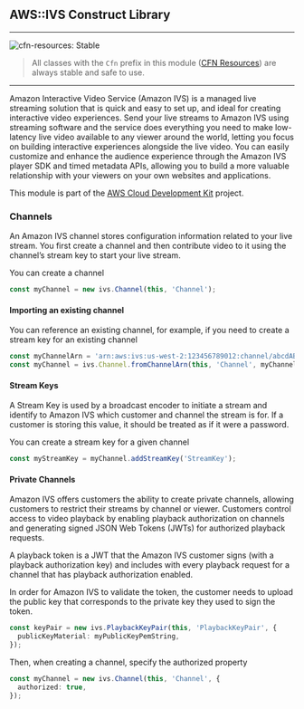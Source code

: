 ## AWS::IVS Construct Library
<!--BEGIN STABILITY BANNER-->
---

![cfn-resources: Stable](https://img.shields.io/badge/cfn--resources-stable-success.svg?style=for-the-badge)

> All classes with the `Cfn` prefix in this module ([CFN Resources](https://docs.aws.amazon.com/cdk/latest/guide/constructs.html#constructs_lib)) are always stable and safe to use.

---
<!--END STABILITY BANNER-->

Amazon Interactive Video Service (Amazon IVS) is a managed live streaming
solution that is quick and easy to set up, and ideal for creating interactive
video experiences. Send your live streams to Amazon IVS using streaming software
and the service does everything you need to make low-latency live video
available to any viewer around the world, letting you focus on building
interactive experiences alongside the live video. You can easily customize and
enhance the audience experience through the Amazon IVS player SDK and timed
metadata APIs, allowing you to build a more valuable relationship with your
viewers on your own websites and applications.

This module is part of the [AWS Cloud Development Kit](https://github.com/aws/aws-cdk) project.

### Channels

An Amazon IVS channel stores configuration information related to your live
stream. You first create a channel and then contribute video to it using the
channel’s stream key to start your live stream.

You can create a channel

```ts
const myChannel = new ivs.Channel(this, 'Channel');
```

#### Importing an existing channel
You can reference an existing channel, for example, if you need to create a
stream key for an existing channel

```ts
const myChannelArn = 'arn:aws:ivs:us-west-2:123456789012:channel/abcdABCDefgh';
const myChannel = ivs.Channel.fromChannelArn(this, 'Channel', myChannelArn);
```

#### Stream Keys
A Stream Key is used by a broadcast encoder to initiate a stream and identify
to Amazon IVS which customer and channel the stream is for. If a customer is
storing this value, it should be treated as if it were a password.

You can create a stream key for a given channel

```ts
const myStreamKey = myChannel.addStreamKey('StreamKey');
```

#### Private Channels

Amazon IVS offers customers the ability to create private channels, allowing
customers to restrict their streams by channel or viewer. Customers control
access to video playback by enabling playback authorization on channels and
generating signed JSON Web Tokens (JWTs) for authorized playback requests.

A playback token is a JWT that the Amazon IVS customer signs (with a playback
authorization key) and includes with every playback request for a channel that
has playback authorization enabled.

In order for Amazon IVS to validate the token, the customer needs to upload
the public key that corresponds to the private key they used to sign the token.

```ts
const keyPair = new ivs.PlaybackKeyPair(this, 'PlaybackKeyPair', {
  publicKeyMaterial: myPublicKeyPemString,
});
```

Then, when creating a channel, specify the authorized property
```ts
const myChannel = new ivs.Channel(this, 'Channel', {
  authorized: true,
});
```



